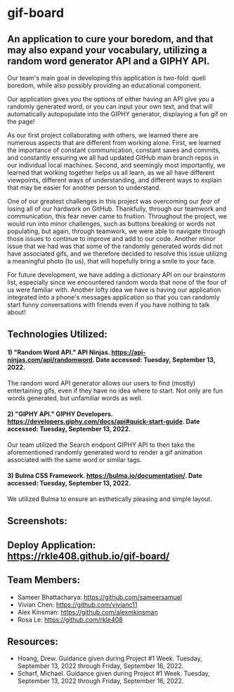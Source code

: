 # gif-board

## An application to cure your boredom, and that may also expand your vocabulary, utilizing a random word generator API and a GIPHY API.
Our team's main goal in developing this application is two-fold: quell boredom, while also possibly providing an educational component.

Our application gives you the options of either having an API give you a randomly generated word, or you can input your own text, and that will automatically autopopulate into the GIPHY generator, displaying a fun gif on the page!

As our first project collaborating with others, we learned there are numerous aspects that are different from working alone. First, we learned the importance of constant communication, constant saves and commits, and constantly ensuring we all had updated GitHub main branch repos in our individual local machines. Second, and seemingly most importantly, we learned that working together helps us all learn, as we all have different viewpoints, different ways of understanding, and different ways to explain that may be easier for another person to understand.

One of our greatest challenges in this project was overcoming our <i>fear</i> of losing all of our hardwork on GitHub. Thankfully, through our teamwork and communication, this fear never came to fruition. Throughout the project, we would run into minor challenges, such as buttons breaking or words not populating, but again, through teamwork, we were able to navigate through those issues to continue to improve and add to our code. Another minor issue that we had was that some of the randomly generated words did not have associated gifs, and we therefore decided to resolve this issue utilizng a meaningful photo (to us), that will hopefully bring a smile to your face.

For future development, we have adding a dictionary API on our brainstorm list, especially since we encountered random words that none of the four of us were familiar with. Another lofty idea we have is having our application integrated into a phone's messages application so that you can randomly start funny conversations with friends even if you have nothing to talk about!

## Technologies Utilized:
#### 1) "Random Word API." API Ninjas. <https://api-ninjas.com/api/randomword>. Date accessed: Tuesday, September 13, 2022.
The random word API generator allows our users to find (mostly) entertaining gifs, even if they have no idea where to start. Not only are fun words generated, but unfamiliar words as well.

#### 2)  "GIPHY API." GIPHY Developers. <https://developers.giphy.com/docs/api#quick-start-guide>. Date accessed: Tuesday, September 13, 2022.
Our team utilized the Search endpont GIPHY API to then take the aforementioned randomly generated word to render a gif animation associated with the same word or similar tags.

#### 3) Bulma CSS Framework. <https://bulma.io/documentation/>. Date accessed: Tuesday, September 13, 2022.
We utilized Bulma to ensure an esthetically pleasing and simple layout.

## Screenshots:


## Deploy Application: <https://rkle408.github.io/gif-board/>

## Team Members:
- Sameer Bhattacharya: <https://github.com/sameersamuel>
- Vivian Chen: <https://github.com/vivianc11>
- Alex Kinsman: <https://github.com/alexmkinsman>
- Rosa Le: <https://github.com/rkle408>

## Resources:
- Hoang, Drew. Guidance given during Project #1 Week. Tuesday, September 13, 2022 through Friday, September 16, 2022.
- Scharf, Michael. Guidance given during Project #1 Week. Tuesday, September 13, 2022 through Friday, September 16, 2022.